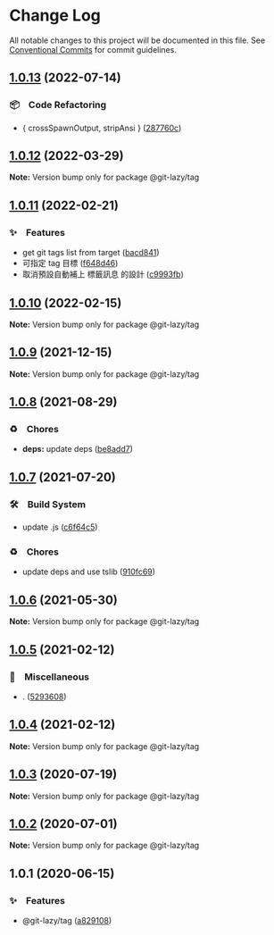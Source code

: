 # Change Log

All notable changes to this project will be documented in this file.
See [Conventional Commits](https://conventionalcommits.org) for commit guidelines.

## [1.0.13](https://github.com/bluelovers/ws-git-lazy/compare/@git-lazy/tag@1.0.12...@git-lazy/tag@1.0.13) (2022-07-14)


### 📦　Code Refactoring

* { crossSpawnOutput, stripAnsi } ([287760c](https://github.com/bluelovers/ws-git-lazy/commit/287760c0cc6a540a6d7e2d561afeb9ba5d737d8f))





## [1.0.12](https://github.com/bluelovers/ws-git-lazy/compare/@git-lazy/tag@1.0.11...@git-lazy/tag@1.0.12) (2022-03-29)

**Note:** Version bump only for package @git-lazy/tag





## [1.0.11](https://github.com/bluelovers/ws-git-lazy/compare/@git-lazy/tag@1.0.10...@git-lazy/tag@1.0.11) (2022-02-21)


### ✨　Features

* get git tags list from target ([bacd841](https://github.com/bluelovers/ws-git-lazy/commit/bacd8419935a8f76fb0f6639d17f239404d94b86))
* 可指定 tag 目標 ([f648d46](https://github.com/bluelovers/ws-git-lazy/commit/f648d4643286d9ca75d531a4744e60713fb71488))
* 取消預設自動補上 標籤訊息 的設計 ([c9993fb](https://github.com/bluelovers/ws-git-lazy/commit/c9993fbd36b8c7d4452818ae0d368ab3e1223c4d))





## [1.0.10](https://github.com/bluelovers/ws-git-lazy/compare/@git-lazy/tag@1.0.9...@git-lazy/tag@1.0.10) (2022-02-15)

**Note:** Version bump only for package @git-lazy/tag





## [1.0.9](https://github.com/bluelovers/ws-git-lazy/compare/@git-lazy/tag@1.0.8...@git-lazy/tag@1.0.9) (2021-12-15)

**Note:** Version bump only for package @git-lazy/tag





## [1.0.8](https://github.com/bluelovers/ws-git-lazy/compare/@git-lazy/tag@1.0.7...@git-lazy/tag@1.0.8) (2021-08-29)


### ♻️　Chores

* **deps:** update deps ([be8add7](https://github.com/bluelovers/ws-git-lazy/commit/be8add78b800730f5056f777b1a94dcf329801ea))





## [1.0.7](https://github.com/bluelovers/ws-git-lazy/compare/@git-lazy/tag@1.0.6...@git-lazy/tag@1.0.7) (2021-07-20)


### 🛠　Build System

* update .js ([c6f64c5](https://github.com/bluelovers/ws-git-lazy/commit/c6f64c52d8aafa63d2e4424bdc36192fe413733f))


### ♻️　Chores

* update deps and use tslib ([910fc69](https://github.com/bluelovers/ws-git-lazy/commit/910fc69537675a16bd0c27bf8d6878196eee51d6))





## [1.0.6](https://github.com/bluelovers/ws-git-lazy/compare/@git-lazy/tag@1.0.5...@git-lazy/tag@1.0.6) (2021-05-30)

**Note:** Version bump only for package @git-lazy/tag





## [1.0.5](https://github.com/bluelovers/ws-git-lazy/compare/@git-lazy/tag@1.0.4...@git-lazy/tag@1.0.5) (2021-02-12)


### 🔖　Miscellaneous

* . ([5293608](https://github.com/bluelovers/ws-git-lazy/commit/529360849e1fb6e74278be035363614635572081))





## [1.0.4](https://github.com/bluelovers/ws-git-lazy/compare/@git-lazy/tag@1.0.3...@git-lazy/tag@1.0.4) (2021-02-12)

**Note:** Version bump only for package @git-lazy/tag





## [1.0.3](https://github.com/bluelovers/ws-git-lazy/compare/@git-lazy/tag@1.0.2...@git-lazy/tag@1.0.3) (2020-07-19)

**Note:** Version bump only for package @git-lazy/tag





## [1.0.2](https://github.com/bluelovers/ws-git-lazy/compare/@git-lazy/tag@1.0.1...@git-lazy/tag@1.0.2) (2020-07-01)

**Note:** Version bump only for package @git-lazy/tag





## 1.0.1 (2020-06-15)


### ✨　Features

*  @git-lazy/tag ([a829108](https://github.com/bluelovers/ws-git-lazy/commit/a829108146c1fb953d83dc91946c534aca1a1bff))
